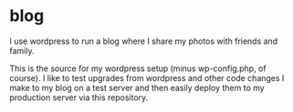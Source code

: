 blog
====
I use wordpress to run a blog where I share my photos with friends and
family.

This is the source for my wordpress setup (minus wp-config.php, of course).
I like to test upgrades from wordpress and other code changes I make to my
blog on a test server and then easily deploy them to my production server
via this repository.
